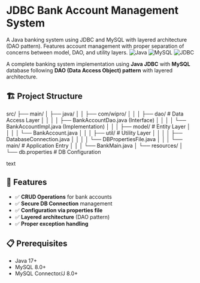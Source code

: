 # JDBC Bank Account Management System

A Java banking system using JDBC and MySQL with layered architecture (DAO pattern). Features account management with proper separation of concerns between model, DAO, and utility layers.
![Java](https://img.shields.io/badge/Java-17%2B-blue)
![MySQL](https://img.shields.io/badge/MySQL-8.0%2B-orange)
![JDBC](https://img.shields.io/badge/JDBC-4.2-green)

A complete banking system implementation using **Java JDBC** with **MySQL** database following **DAO (Data Access Object) pattern** with layered architecture.

## 🏗️ Project Structure
src/
├── main/
│ ├── java/
│ │ ├── com/wipro/
│ │ │ ├── dao/ # Data Access Layer
│ │ │ │ ├── BankAccountDao.java (Interface)
│ │ │ │ └── BankAccountImpl.java (Implementation)
│ │ │ ├── model/ # Entity Layer
│ │ │ │ └── BankAccount.java
│ │ │ ├── util/ # Utility Layer
│ │ │ │ ├── DatabaseConnection.java
│ │ │ │ └── DBPropertiesFile.java
│ │ │ └── main/ # Application Entry
│ │ │ └── BankMain.java
│ └── resources/
│ └── db.properties # DB Configuration

text

## 🚀 Features

- ✅ **CRUD Operations** for bank accounts
- ✅ **Secure DB Connection** management
- ✅ **Configuration via properties file**
- ✅ **Layered architecture** (DAO pattern)
- ✅ **Proper exception handling**

## 📋 Prerequisites

- Java 17+
- MySQL 8.0+
- MySQL Connector/J 8.0+
